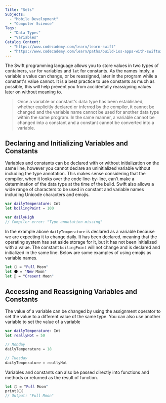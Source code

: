 ```yaml
---
Title: "Sets"
Subjects:
  - "Mobile Development"
  - "Computer Science"
Tags:
  - "Data Types"
  - "Variables"
Catalog Content:
  - "https://www.codecademy.com/learn/learn-swift"
  - "https://www.codecademy.com/learn/paths/build-ios-apps-with-swiftui"
---
```


The Swift programming language allows you to store values in two types of containers, `var` for variables and `let` for constants. As the names imply, a variable's value can change, or be reassigned, later in the program while a constant's value cannot. It is a best practice to use constants as much as possible, this will help prevent you from accidentally reassigning values later on without meaning to.

> Once a variable or constant's data type has been established, whether explicitly declared or inferred by the compiler, it cannot be changed and the variable name cannot be used for another data type within the same program. In the same manner, a variable cannot be changed into a constant and a constant cannot be converted into a variable.

## Declaring and Initializing Variables and Constants

Variables and constants can be declared with or without initialization on the same line, however you cannot declare an uninitialized variable without including the type annotation. This makes sense considering that the compiler, when it looks over the code line-by-line, can't make a determination of the data type at the time of the build. Swift also allows a wide range of characters to be used in constant and variable names including Unicode characters and emojis.

```swift
var dailyTemperature: Int
let boilingPoint = 100

var dailyHigh
// Compiler error: "Type annotation missing"
```

In the example above `dailyTemperature` is declared as a variable because we are expecting it to change daily. It has been declared, meaning that the operating system has set aside storage for it, but it has not been initialized with a value. The constant `boilingPoint` will not change and is declared and initialized in the same line. Below are some examples of using emojis as variable names.

```swift
let 🌕 = "Full Moon"
let 🌑 = "New Moon"
let 🌙 = "Cresent Moon"
```

## Accessing and Reassigning Variables and Constants

The value of a variable can be changed by using the assignment operator to set the value to a different value of the same type. You can also use another variable to set the value of a variable

```swift
var dailyTemperature: Int
let reallyHot = 50

// Monday
dailyTemperature = 18

// Tuesday
dailyTemperature = reallyHot
```

Variables and constants can also be passed directly into functions and methods or returned as the result of function.

```swift
let 🌕 = "Full Moon"
print(🌕)
// Output: "Full Moon"
```

